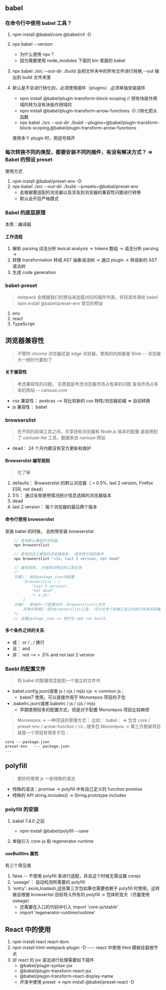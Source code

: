## babel

### 在命令行中使用 babel 工具？

1. npm install @babel/core @babel/cli -D
2. npx babel --version
   - 为什么使用 npx？
   - 因为需要使用 node_modules 下面的 bin 里面的 babel
3. npx babel ./src --out-dir ./build 会把文件夹中的所有文件进行转换,--out 输出到 build 文件夹里
4. 默认是不会进行转化的，必须使用插件（plugins）,必须单独安装插件

   - npm install @babel/plugin-transform-block-scoping // 把有块级作用域的转为没有块级作用域的
   - npm install @babel/plugin-transform-arrow-functions -D //转化箭头函数
   - npx babel ./src --out-dir ./build --plugins=@babel/plugin-transform-block-scoping,@babel/plugin-transform-arrow-functions

   使用多个 plugin 时，用逗号隔开

### 每次转换不同的类型，都要安装不同的插件，有没有解决方式？ => Babel 的预设 preset

使用方式

1. npm install @babel/preset-env -D
2. npx babel ./src --out-dir ./build --presets=@babel/preset-env
   - 会根据要适配的浏览器以及涉及到浏览器的兼容性问题进行转换
   - 默认会开启严格模式

### Babel 的底层原理

本质：编译器

#### 工作流程

1. 解析 parsing
   词法分析 lexical analysis -> tokens 数组 -> 语法分析 parsing ->
2. 转换 transformation
   转成 AST 抽象语法树 -> 通过 plugin -> 转成新的 AST 语法树
3. 生成 code generation

### babel-preset

> webpack 会根据我们的预设来加载对应的插件列表，并将其传递给 babel
> npm install @babel/preset-env
> 常见的预设

1. env
2. react
3. TypeScript

## 浏览器兼容性

> 不管时 chrome 浏览器还是 edge 浏览器，使用的内核都是 Blink -- 浏览器大一统时代要到了

#### 关于兼容性

> 考虑兼容性的问题， 实质就是考虑浏览器市场占有率的问题
> 查询市场占有率的网站 -- caniuse.com

- css 兼容性： postcss --> 将比较新的 css 特性/浏览器前缀 => 自动转换
- js 兼容性： babel

### browserslist

> 在不同的前端工具之间，共享目标浏览器和 Node.js 版本的配置
> 底层用到了 caniuse-lite 工具，数据来自 caniuse 网站

- dead： 24 个月内都没有官方更新和维护

#### Browserslist 编写规则

> 仅了解

1. defaults： Browserslist 的默认浏览器（ > 0.5%, last 2 version, Firefox ESR, not dead）
2. 5%： 通过全局使用情况统计信息选择的浏览器版本
3. dead
4. last 2 version： 每个浏览器的最后两个版本

#### 命令行使用 browserslist

安装 babel 的时候， 会附带安装 browserslist

```js
    // 查询默认兼容的浏览器
    npx browserslist

    // 查询自定义兼容的浏览器版本， 逗号表示或的条件
    npx browserslist ">1%, last 2 version, not dead"

    // 编写规则， 并使其对特定的工具生效
    /*
    方案1： 放在package.json中配置
        'browserslist': [
            "last 2 version",
            "not dead",
            "> 0.2%"，
        ]
    方案2： 单独的一个配置文件 .browserslistrc文件
        开发中常用2：因为browserslist工具， 可以在多个前端工具之间进行共享浏览器兼容设置（postcss/babel都可以用broserslistrc中的设置）
    */
    // 设置package.json => 使打包 npm run build

```

#### 多个条件之间的关系

- 或： or / , / 换行
- 且： and
- 非： not --> > .5% and not last 2 version

### Baebl 的配置文件

> 将 babel 的配置信息放到一个独立的文件中

- babel.config.json(或者 js / cjs / mjs) cjs -> common js ;
  - babel7 使用，可以直接作用于 Monorepos 项目的子包
- .babelrc.json(或者.babelrc / js / cjs / mjs)
  - 早期使用较多的配置方式，但是对于配置 Monorepos 项目比较麻烦

> Monorepos -> 一种项目的管理方式：
> 比如： babel： => 包含 core / preset-env / arrow-function / cli...很多包
> Monorepos -> 第三方框架项目 就是一个项目有很多子包：

    core ---package.json
    preset-env   --- package.json
    ...

## polyfill

> 更好的使用 js
> 一些特殊的语法

- 特殊的语法：promise -> polyfill 中有自己定义的 function promise
- 特殊的 API string.includes() -> String.prototype.includes

### polyfill 的安装

1. babel 7.4.0 之前

   - npm install @babel/polyfill --save

2. 单独引入 core-js 和 regenerator-runtime

#### useBuiltIns 属性

有三个常见值

1. false -- 不使用 polyfill 来进行适配，并且这个时候无需设置 corejs
2. 'useage'： 自动检测所需要的 polyfill
3. 'entry': axois,loadash,这些第三方包如果也需要依赖于 polyfill 时使用。这样做会根据 browserlist 目标导入所有的 polyfill -> 包体积变大（尽量使用 useage）
   - 还需要在入口的代码中引入 import 'core-js/stable'
   - import 'regenerator-runtime/runtime'

## React 中的使用

1. npm install react react-dom
2. npm install html-webpack-plugin -D ---- react 中使用 html 模板挂载根节点
3. 对 react 的 jsx 语法进行处理需要如下插件
   - @babel/plugin-syntax-jsx
   - @babel/plugin-transform-react-jsx
   - @babel/plugin-transform-react-display-name
   * 开发中使用 preset -> npm install @babel/preset-react -D
